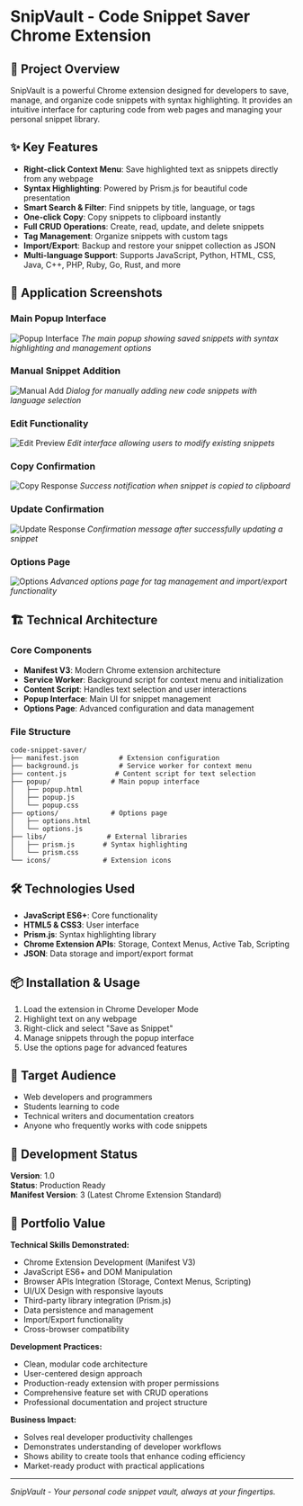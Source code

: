 # SnipVault - Code Snippet Saver Chrome Extension

## 🚀 Project Overview

SnipVault is a powerful Chrome extension designed for developers to save, manage, and organize code snippets with syntax highlighting. It provides an intuitive interface for capturing code from web pages and managing your personal snippet library.

## ✨ Key Features

- **Right-click Context Menu**: Save highlighted text as snippets directly from any webpage
- **Syntax Highlighting**: Powered by Prism.js for beautiful code presentation
- **Smart Search & Filter**: Find snippets by title, language, or tags
- **One-click Copy**: Copy snippets to clipboard instantly
- **Full CRUD Operations**: Create, read, update, and delete snippets
- **Tag Management**: Organize snippets with custom tags
- **Import/Export**: Backup and restore your snippet collection as JSON
- **Multi-language Support**: Supports JavaScript, Python, HTML, CSS, Java, C++, PHP, Ruby, Go, Rust, and more

## 📸 Application Screenshots

### Main Popup Interface
![Popup Interface](./SnipVault/Popup.png)
*The main popup showing saved snippets with syntax highlighting and management options*

### Manual Snippet Addition
![Manual Add](./SnipVault/Manual_Add.png)
*Dialog for manually adding new code snippets with language selection*

### Edit Functionality
![Edit Preview](./SnipVault/Edit_Preview.png)
*Edit interface allowing users to modify existing snippets*

### Copy Confirmation
![Copy Response](./SnipVault/Copy_Response.png)
*Success notification when snippet is copied to clipboard*

### Update Confirmation
![Update Response](./SnipVault/Update_Response.png)
*Confirmation message after successfully updating a snippet*

### Options Page
![Options](./SnipVault/Options.png)
*Advanced options page for tag management and import/export functionality*

## 🏗️ Technical Architecture

### Core Components

- **Manifest V3**: Modern Chrome extension architecture
- **Service Worker**: Background script for context menu and initialization
- **Content Script**: Handles text selection and user interactions
- **Popup Interface**: Main UI for snippet management
- **Options Page**: Advanced configuration and data management

### File Structure

```
code-snippet-saver/
├── manifest.json          # Extension configuration
├── background.js          # Service worker for context menu
├── content.js            # Content script for text selection
├── popup/               # Main popup interface
│   ├── popup.html
│   ├── popup.js
│   └── popup.css
├── options/             # Options page
│   ├── options.html
│   └── options.js
├── libs/               # External libraries
│   ├── prism.js       # Syntax highlighting
│   └── prism.css
└── icons/             # Extension icons
```

## 🛠️ Technologies Used

- **JavaScript ES6+**: Core functionality
- **HTML5 & CSS3**: User interface
- **Prism.js**: Syntax highlighting library
- **Chrome Extension APIs**: Storage, Context Menus, Active Tab, Scripting
- **JSON**: Data storage and import/export format

## 📦 Installation & Usage

1. Load the extension in Chrome Developer Mode
2. Highlight text on any webpage
3. Right-click and select "Save as Snippet"
4. Manage snippets through the popup interface
5. Use the options page for advanced features

## 🎯 Target Audience

- Web developers and programmers
- Students learning to code
- Technical writers and documentation creators
- Anyone who frequently works with code snippets

## 🔧 Development Status

**Version**: 1.0  
**Status**: Production Ready  
**Manifest Version**: 3 (Latest Chrome Extension Standard)

## 💼 Portfolio Value

**Technical Skills Demonstrated:**
- Chrome Extension Development (Manifest V3)
- JavaScript ES6+ and DOM Manipulation
- Browser APIs Integration (Storage, Context Menus, Scripting)
- UI/UX Design with responsive layouts
- Third-party library integration (Prism.js)
- Data persistence and management
- Import/Export functionality
- Cross-browser compatibility

**Development Practices:**
- Clean, modular code architecture
- User-centered design approach
- Production-ready extension with proper permissions
- Comprehensive feature set with CRUD operations
- Professional documentation and project structure

**Business Impact:**
- Solves real developer productivity challenges
- Demonstrates understanding of developer workflows
- Shows ability to create tools that enhance coding efficiency
- Market-ready product with practical applications

---

*SnipVault - Your personal code snippet vault, always at your fingertips.*